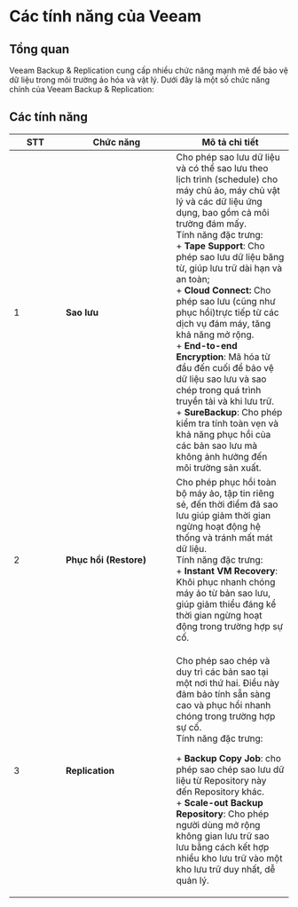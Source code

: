 # Các tính năng của Veeam

## Tổng quan

Veeam Backup & Replication cung cấp nhiều chức năng mạnh mẽ để bảo vệ dữ liệu trong môi trường ảo hóa và vật lý. Dưới đây là một số chức năng chính của Veeam Backup & Replication:

## Các tính năng

<table><thead><tr><th width="78">STT</th><th width="183">Chức năng</th><th>Mô tả chi tiết</th></tr></thead><tbody><tr><td>1</td><td><strong>Sao lưu</strong></td><td>Cho phép sao lưu dữ liệu và có thể sao lưu theo lịch trình (schedule) cho máy chủ ảo, máy chủ vật lý và các dữ liệu ứng dụng, bao gồm cả môi trường đám mấy.<br>Tính năng đặc trưng:<br>+ <strong>Tape Support</strong>: Cho phép sao lưu dữ liệu băng từ, giúp lưu trữ dài hạn và an toàn;<br>+ <strong>Cloud Connect:</strong> Cho phép sao lưu (cũng như phục hồi)trực tiếp từ các dịch vụ đám máy, tăng khả năng mở rộng. <br>+ <strong>End-to-end Encryption</strong>: Mã hóa từ đầu đến cuối để bảo vệ dữ liệu sao lưu và sao chép trong quá trình truyền tải và khi lưu trữ.<br>+ <strong>SureBackup</strong>: Cho phép kiểm tra tính toàn vẹn và khả năng phục hồi của các bản sao lưu mà không ảnh hưởng đến môi trường sản xuất.</td></tr><tr><td>2</td><td><strong>Phục hồi (Restore)</strong></td><td>Cho phép phục hồi toàn bộ máy ảo, tập tin riêng sẻ, đến thời điểm đã sao lưu giúp giảm thời gian ngừng hoạt động hệ thống và tránh mất mát dữ liệu.<br>Tính năng đặc trưng:<br>+ <strong>Instant VM Recovery</strong>: Khôi phục nhanh chóng máy ảo từ bản sao lưu, giúp giảm thiểu đáng kể thời gian ngừng hoạt động trong trường hợp sự cố.</td></tr><tr><td>3</td><td><strong>Replication</strong></td><td><p>Cho phép sao chép và duy trì các bản sao tại một nơi thứ hai. Điều này đảm bảo tính sẵn sàng cao và phục hồi nhanh chóng trong trường hợp sự cố.<br>Tính năng đặc trưng:</p><p>+ <strong>Backup Copy Job</strong>: cho phép sao chép sao lưu dữ liệu từ Repository này đến Repository khác.<br>+ <strong>Scale-out Backup Repository</strong>: Cho phép người dùng mở rộng không gian lưu trữ sao lưu bằng cách kết hợp nhiều kho lưu trữ vào một kho lưu trữ duy nhất, dễ quản lý.</p></td></tr></tbody></table>



